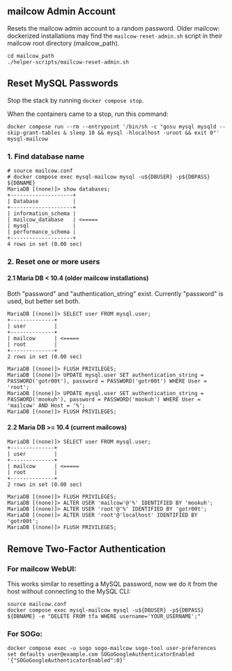 ## mailcow Admin Account

Resets the mailcow admin account to a random password. Older mailcow: dockerized installations may find the `mailcow-reset-admin.sh` script in their mailcow root directory (mailcow_path).

```
cd mailcow_path
./helper-scripts/mailcow-reset-admin.sh
```

## Reset MySQL Passwords

Stop the stack by running `docker compose stop`.

When the containers came to a stop, run this command:

```
docker compose run --rm --entrypoint '/bin/sh -c "gosu mysql mysqld --skip-grant-tables & sleep 10 && mysql -hlocalhost -uroot && exit 0"' mysql-mailcow
```

### 1\. Find database name

```
# source mailcow.conf
# docker compose exec mysql-mailcow mysql -u${DBUSER} -p${DBPASS} ${DBNAME}
MariaDB [(none)]> show databases;
+--------------------+
| Database           |
+--------------------+
| information_schema |
| mailcow_database   | <=====
| mysql              |
| performance_schema |
+--------------------+
4 rows in set (0.00 sec)
```

### 2\. Reset one or more users

#### 2\.1 Maria DB < 10.4 (older mailcow installations)

Both "password" and "authentication_string" exist. Currently "password" is used, but better set both.

```
MariaDB [(none)]> SELECT user FROM mysql.user;
+--------------+
| user         |
+--------------+
| mailcow      | <=====
| root         |
+--------------+
2 rows in set (0.00 sec)

MariaDB [(none)]> FLUSH PRIVILEGES;
MariaDB [(none)]> UPDATE mysql.user SET authentication_string = PASSWORD('gotr00t'), password = PASSWORD('gotr00t') WHERE User = 'root';
MariaDB [(none)]> UPDATE mysql.user SET authentication_string = PASSWORD('mookuh'), password = PASSWORD('mookuh') WHERE User = 'mailcow' AND Host = '%';
MariaDB [(none)]> FLUSH PRIVILEGES;
```

#### 2\.2 Maria DB >= 10.4 (current mailcows)

```
MariaDB [(none)]> SELECT user FROM mysql.user;
+--------------+
| user         |
+--------------+
| mailcow      | <=====
| root         |
+--------------+
2 rows in set (0.00 sec)

MariaDB [(none)]> FLUSH PRIVILEGES;
MariaDB [(none)]> ALTER USER 'mailcow'@'%' IDENTIFIED BY 'mookuh';
MariaDB [(none)]> ALTER USER 'root'@'%' IDENTIFIED BY 'gotr00t';
MariaDB [(none)]> ALTER USER 'root'@'localhost' IDENTIFIED BY 'gotr00t';
MariaDB [(none)]> FLUSH PRIVILEGES;
```

## Remove Two-Factor Authentication

### For mailcow WebUI:

This works similar to resetting a MySQL password, now we do it from the host without connecting to the MySQL CLI:

```
source mailcow.conf
docker compose exec mysql-mailcow mysql -u${DBUSER} -p${DBPASS} ${DBNAME} -e "DELETE FROM tfa WHERE username='YOUR_USERNAME';"
```

### For SOGo:

```
docker compose exec -u sogo sogo-mailcow sogo-tool user-preferences set defaults user@example.com SOGoGoogleAuthenticatorEnabled '{"SOGoGoogleAuthenticatorEnabled":0}'
```